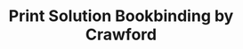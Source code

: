 ---
title: "Print Solution Bookbinding by Crawford"
url: /edinburgh/print-solution-bookbinding-by-crawford/
shop: copyshop
---